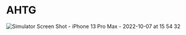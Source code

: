 # AHTG
![Simulator Screen Shot - iPhone 13 Pro Max - 2022-10-07 at 15 54 32](https://user-images.githubusercontent.com/19480013/194650903-e18fe8d3-2b20-40d3-a372-a38d97f3fbf9.png)
